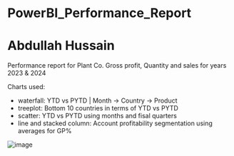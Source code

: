 # PowerBI_Performance_Report
# Abdullah Hussain 

Performance report for Plant Co. Gross profit, Quantity and sales for years 2023 & 2024

Charts used:
- waterfall: YTD vs PYTD | Month -> Country -> Product 
- treeplot: Bottom 10 countries in terms of YTD vs PYTD
- scatter: YTD vs PYTD using months and fisal quarters
- line and stacked column: Account profitability segmentation using averages for GP% 

![image](https://github.com/user-attachments/assets/8dca99bd-df90-47d9-ad91-e1c45b013913)
